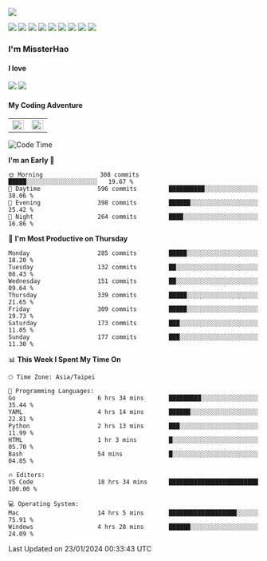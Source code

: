 ![](https://komarev.com/ghpvc/?username=MissterHao&color=ff69b4)

[![](https://img.shields.io/badge/Amazon%20AWS-%23232F3E?logo=amazon-aws&logoColor=white&style=for-the-badge)](https://aws.amazon.com/)
[![](https://img.shields.io/badge/Python-3776AB?style=for-the-badge&logo=python&logoColor=white)](https://www.djangoproject.com/)
[![](https://img.shields.io/badge/Django-092E20?style=for-the-badge&logo=django&logoColor=white)](https://www.python.org/)
[![](https://img.shields.io/badge/Rust-%23EB6400?style=for-the-badge&logo=rust&logoColor=white)](https://www.python.org/)
[![](https://img.shields.io/badge/Flask-23232F3E?style=for-the-badge&logo=flask&logoColor=white)](https://flask.palletsprojects.com/en/2.1.x/)
[![](https://img.shields.io/badge/go-%2300ADD8.svg?&style=for-the-badge&logo=go&logoColor=white)](https://golang.org/)
[![](https://img.shields.io/badge/javascript-%23F7DF1E.svg?&style=for-the-badge&logo=javascript&logoColor=black)](https://www.javascript.com/)
[![](https://img.shields.io/badge/mysql-%234479A1.svg?&style=for-the-badge&logo=mysql&logoColor=white)](https://www.mysql.com/)
[![](https://img.shields.io/badge/docker-%232496ED.svg?&style=for-the-badge&logo=docker&logoColor=white)](https://www.docker.com/)

### I'm MissterHao

#### I love  
![](https://img.shields.io/badge/Netflix-E50914?style=for-the-badge&logo=netflix&logoColor=white)
![](https://img.shields.io/badge/YouTube-FF0000?style=for-the-badge&logo=youtube&logoColor=white)

#### My Coding Adventure
<!-- Readme stats -->
<!-- https://github.com/anuraghazra/github-readme-stats -->
<table>
<tr>
    <td valign="top" width="50%">
    <img src="https://github-readme-stats.vercel.app/api?username=MissterHao&hide_border=true&show_icons=true&locale=en" align="left" style="width: 100%" />
    </td>
    <td valign="top" width="50%">
    <img src="https://github-readme-stats.vercel.app/api/top-langs?username=MissterHao&hide_border=true&show_icons=true&locale=en&layout=compact" align="left" style="width: 100%" />
    </td>
</tr>
</table>  


<!--START_SECTION:waka-->
![Code Time](http://img.shields.io/badge/Code%20Time-1%2C316%20hrs%2039%20mins-blue)

**I'm an Early 🐤** 

```text
🌞 Morning                308 commits         █████░░░░░░░░░░░░░░░░░░░░   19.67 % 
🌆 Daytime                596 commits         ██████████░░░░░░░░░░░░░░░   38.06 % 
🌃 Evening                398 commits         ██████░░░░░░░░░░░░░░░░░░░   25.42 % 
🌙 Night                  264 commits         ████░░░░░░░░░░░░░░░░░░░░░   16.86 % 
```
📅 **I'm Most Productive on Thursday** 

```text
Monday                   285 commits         █████░░░░░░░░░░░░░░░░░░░░   18.20 % 
Tuesday                  132 commits         ██░░░░░░░░░░░░░░░░░░░░░░░   08.43 % 
Wednesday                151 commits         ██░░░░░░░░░░░░░░░░░░░░░░░   09.64 % 
Thursday                 339 commits         █████░░░░░░░░░░░░░░░░░░░░   21.65 % 
Friday                   309 commits         █████░░░░░░░░░░░░░░░░░░░░   19.73 % 
Saturday                 173 commits         ███░░░░░░░░░░░░░░░░░░░░░░   11.05 % 
Sunday                   177 commits         ███░░░░░░░░░░░░░░░░░░░░░░   11.30 % 
```


📊 **This Week I Spent My Time On** 

```text
🕑︎ Time Zone: Asia/Taipei

💬 Programming Languages: 
Go                       6 hrs 34 mins       █████████░░░░░░░░░░░░░░░░   35.44 % 
YAML                     4 hrs 14 mins       ██████░░░░░░░░░░░░░░░░░░░   22.81 % 
Python                   2 hrs 13 mins       ███░░░░░░░░░░░░░░░░░░░░░░   11.99 % 
HTML                     1 hr 3 mins         █░░░░░░░░░░░░░░░░░░░░░░░░   05.70 % 
Bash                     54 mins             █░░░░░░░░░░░░░░░░░░░░░░░░   04.85 % 

🔥 Editors: 
VS Code                  18 hrs 34 mins      █████████████████████████   100.00 % 

💻 Operating System: 
Mac                      14 hrs 5 mins       ███████████████████░░░░░░   75.91 % 
Windows                  4 hrs 28 mins       ██████░░░░░░░░░░░░░░░░░░░   24.09 % 
```


 Last Updated on 23/01/2024 00:33:43 UTC
<!--END_SECTION:waka-->

<!--
**MissterHao/MissterHao** is a ✨ _special_ ✨ repository because its `README.md` (this file) appears on your GitHub profile.

Here are some ideas to get you started:

- 🔭 I’m currently working on ...
- 🌱 I’m currently learning ...
- 👯 I’m looking to collaborate on ...
- 🤔 I’m looking for help with ...
- 💬 Ask me about ...
- 📫 How to reach me: ...
- 😄 Pronouns: ...
- ⚡ Fun fact: ...
-->

